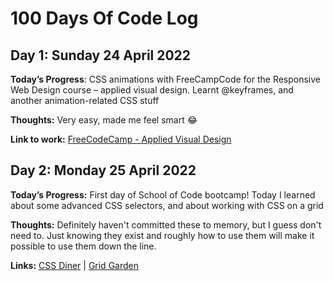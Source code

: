 # 100 Days Of Code Log

## Day 1: Sunday 24 April 2022

**Today’s Progress**: CSS animations with FreeCampCode for the Responsive Web Design course – applied visual design. Learnt @keyframes, and another animation-related CSS stuff

**Thoughts:** Very easy, made me feel smart :joy:

**Link to work:** [FreeCodeCamp - Applied Visual Design](https://www.freecodecamp.org/learn/responsive-web-design/#applied-visual-design)

## Day 2: Monday 25 April 2022

**Today’s Progress:** First day of School of Code bootcamp! Today I learned about some advanced CSS selectors, and about working with CSS on a grid

**Thoughts:** Definitely haven't committed these to memory, but I guess don't need to. Just knowing they exist and roughly how to use them will make it possible to use them down the line. 

**Links:** [CSS Diner](https://flukeout.github.io) | [Grid Garden](https://www.cssgridgarden.com)

<!-- blank version

## Day X: XXX XX XXX 2022

**Today’s progress:** XXX

**Thoughts:** XXX

**Links:** [xx]("") | [xx]("")
-->